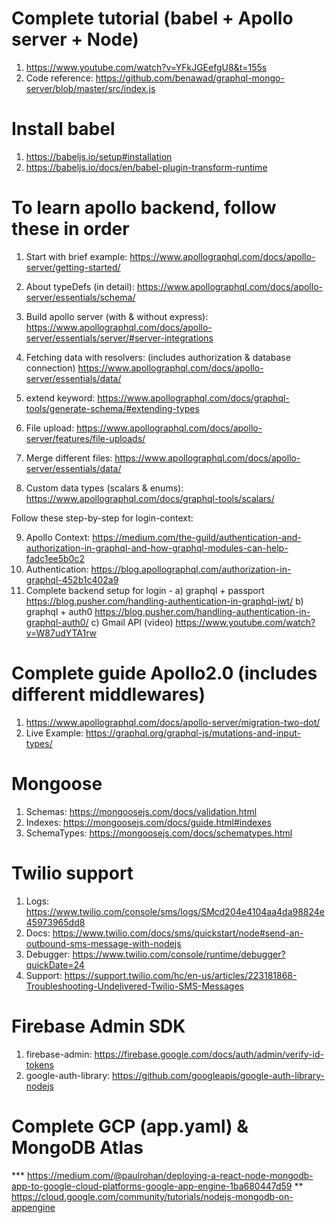 # Complete tutorial (babel + Apollo server + Node)
1. https://www.youtube.com/watch?v=YFkJGEefgU8&t=155s
2. Code reference: https://github.com/benawad/graphql-mongo-server/blob/master/src/index.js

# Install babel
1. https://babeljs.io/setup#installation
2. https://babeljs.io/docs/en/babel-plugin-transform-runtime

# To learn apollo backend, follow these in order 
1. Start with brief example:
https://www.apollographql.com/docs/apollo-server/getting-started/
2. About typeDefs (in detail):
https://www.apollographql.com/docs/apollo-server/essentials/schema/
3. Build apollo server (with & without express):
https://www.apollographql.com/docs/apollo-server/essentials/server/#server-integrations
4. Fetching data with resolvers: (includes authorization & database connection)
https://www.apollographql.com/docs/apollo-server/essentials/data/
5. extend keyword: 
https://www.apollographql.com/docs/graphql-tools/generate-schema/#extending-types
6. File upload: https://www.apollographql.com/docs/apollo-server/features/file-uploads/

7. Merge different files: https://www.apollographql.com/docs/apollo-server/essentials/data/
8. Custom data types (scalars & enums): https://www.apollographql.com/docs/graphql-tools/scalars/

Follow these step-by-step for login-context:

9. Apollo Context: https://medium.com/the-guild/authentication-and-authorization-in-graphql-and-how-graphql-modules-can-help-fadc1ee5b0c2
10. Authentication: https://blog.apollographql.com/authorization-in-graphql-452b1c402a9
11. Complete backend setup for login -
	a) graphql + passport https://blog.pusher.com/handling-authentication-in-graphql-jwt/
	b) graphql + auth0 https://blog.pusher.com/handling-authentication-in-graphql-auth0/
	c) Gmail API (video) https://www.youtube.com/watch?v=W87udYTA1rw

# Complete guide Apollo2.0 (includes different middlewares)
1. https://www.apollographql.com/docs/apollo-server/migration-two-dot/
2. Live Example: https://graphql.org/graphql-js/mutations-and-input-types/


# Mongoose
1. Schemas: https://mongoosejs.com/docs/validation.html
2. Indexes: https://mongoosejs.com/docs/guide.html#indexes
3. SchemaTypes: https://mongoosejs.com/docs/schematypes.html

# Twilio support 
1. Logs: https://www.twilio.com/console/sms/logs/SMcd204e4104aa4da98824e45973965dd8
2. Docs: https://www.twilio.com/docs/sms/quickstart/node#send-an-outbound-sms-message-with-nodejs
3. Debugger: https://www.twilio.com/console/runtime/debugger?quickDate=24
4. Support: https://support.twilio.com/hc/en-us/articles/223181868-Troubleshooting-Undelivered-Twilio-SMS-Messages

# Firebase Admin SDK
1. firebase-admin: https://firebase.google.com/docs/auth/admin/verify-id-tokens
2. google-auth-library: https://github.com/googleapis/google-auth-library-nodejs


# Complete GCP (app.yaml) & MongoDB Atlas
*** https://medium.com/@paulrohan/deploying-a-react-node-mongodb-app-to-google-cloud-platforms-google-app-engine-1ba680447d59
** https://cloud.google.com/community/tutorials/nodejs-mongodb-on-appengine